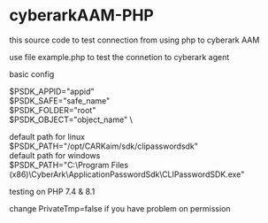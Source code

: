 # cyberarkAAM-PHP

this source code to test connection from using php to cyberark AAM

use file example.php to test the connetion to cyberark agent

basic config

$PSDK_APPID="appid" \
$PSDK_SAFE="safe_name" \
$PSDK_FOLDER="root" \
$PSDK_OBJECT="object_name" \

default path for linux \
$PSDK_PATH="/opt/CARKaim/sdk/clipasswordsdk" \
default path for windows \
$PSDK_PATH="C:\\Program Files (x86)\\CyberArk\\ApplicationPasswordSdk\\CLIPasswordSDK.exe"


testing on PHP 7.4 & 8.1

change PrivateTmp=false if you have problem on permission
